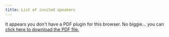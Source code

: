 ```yaml
---
title: List of invited speakers
---
```

<!-- <iframe class="doc" src="https://docs.google.com/document/d/e/2PACX-1vQvMqhB6HrDYDJzv5a4NGoZL_M-uDcQtKuVt4SmXvNwFT95M2VPflPcIDqdsWkl0Ml0Os5PTQhAfb74/pub?embedded=true" marginheight="0" marginwidth="0" width=800px height=1000px></iframe> -->
<!-- <iframe src="https://docs.google.com/presentation/d/e/2PACX-1vSrFFFMBXwSp44g1i6TaW_Fu7JwXyKnfnqOKSkL8l_gpRF66PPogb_7q7zEAXBUF9QIeniFg-qfcHnP/embed?start=false&loop=false&delayms=1000" frameborder="0" width="816" height="1085" allowfullscreen="true" mozallowfullscreen="true" webkitallowfullscreen="true" start="false" onclick="return false;"></iframe>   -->



<object data="/assets/speakers - Sheet1.pdf#toolbar=0" type="application/pdf" width="600" height="400">
  <p>It appears you don't have a PDF plugin for this browser.
     No biggie... you can <a href="/assets/speakers - Sheet1.pdf">click here to download the PDF file.</a></p>
</object>
